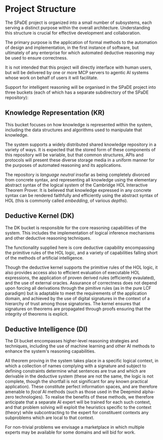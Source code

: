# Project Structure

The SPaDE project is organized into a small number of subsystems, each serving a distinct purpose within the overall architecture. Understanding this structure is crucial for effective development and collaboration.

The primary purpose is the application of formal methods to the automation of design and implementation, in the first instance of software, but ultimately of any enterprise for which automated deductive reasoning may be used to ensure correctness.

It is not intended that this project will directly interface with human users, but will be delivered by one or more MCP servers to agentic AI systems whose work on behalf of users it will facilitate.

Support for intelligent reasoning will be organised in the SPaDE project into three buckets (each of which has a separate subdirectory of the SPaDE repository):

## **Knowledge Representation (KR)**

This bucket focuses on how knowledge is represented within the system, including the data structures and algorithms used to manipulate that knowledge.

The system supports a widely distributed shared knowledge repository in a variety of ways.
It is expected that the stored form of these components of this repository will be variable, but that common structures, APIs and protocols will present these diverse storage media in a uniform manner for the purposes of automated reasoning and its applications.

The repository is *language neutral* insofar as being completely divorced from concrete syntax, and representing all knowledge using the elementary abstract syntax of the logical system of the Cambridge HOL Interactive Theorem Prover.
It is believed that knowledge expressed in any concrete syntax can be rendered faithfully and efficiently using the abstract syntax of HOL (this is commonly called *embedding*, of various *depths*).

## **Deductive Kernel (DK)**

The DK bucket is responsible for the core reasoning capabilities of the system. This includes the implementation of logical inference mechanisms and other deductive reasoning techniques.

The functionality supplied here is core deductive capability encompassing the primitive rules of the HOL logic, and a variety of capabilities falling short of the methods of artificial intelligence.

Though the deductive kernel supports the primitive rules of the HOL logic, it also provides access also to efficient evaluation of executable HOL expressions, the application of proven derived rules (efficiently evaulated), and the use of external oracles.
Assurance of correctness does not depend upon forcing all derivations through the pimitive rules (as in the pure LCF paradigm) but is adaptable to meet the requirements of the application domain, and achieved by the use of digital signatures in the context of a hierarchy of trust among those signatories.
The kernel ensures that signatures on theorems are propagated through proofs ensuring that the integrity of theorems is explicit.

## **Deductive Intelligence (DI)**

The DI bucket encompasses higher-level reasoning strategies and techniques, including the use of machine learning and other AI methods to enhance the system's reasoning capabilities.

All theorem proving in the system takes place in a specific logical context, in which a collection of names complying with a signature and subject to defining constraints determine what sentences are true and which are derivable in the deductive system (these are not the same, the logic is not complete, though the shortfall is not significant for any known practical application).
These constitute perfect information spaces, and are therefore amenable to *focal* AI methods (such as those used in the Deepmind alpha-zero technologies).
To realise the benefits of these methods, we therefore anticipate that a separate AI expert will be trained for each such context, and that problem solving will exploit the heuristics specific to the context (theory) while subcontracting to the expert for constituent contexts any subproblems which are local to that context.

For non-trivial problems we envisage a marketplace in which multiple experts may be available for some domains and will bid for work.
